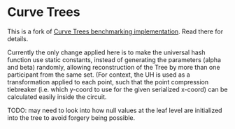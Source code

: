 # Curve Trees

This is a fork of [Curve Trees benchmarking implementation](https://github.com/simonkamp/curve-trees). Read there for details.

Currently the only change applied here is to make the universal hash function use static constants, instead of generating the parameters (alpha and beta) randomly, allowing reconstruction of the Tree by more than one participant from the same set. (For context, the UH is used as a transformation applied to each point, such that the point compression tiebreaker (i.e. which y-coord to use for the given serialized x-coord) can be calculated easily inside the circuit.

TODO: may need to look into how null values at the leaf level are initialized into the tree to avoid forgery being possible.

